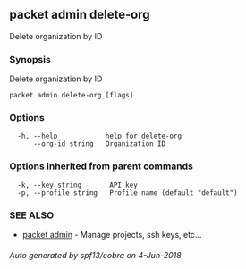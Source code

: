 ## packet admin delete-org

Delete organization by ID

### Synopsis

Delete organization by ID

```
packet admin delete-org [flags]
```

### Options

```
  -h, --help            help for delete-org
      --org-id string   Organization ID
```

### Options inherited from parent commands

```
  -k, --key string       API key
  -p, --profile string   Profile name (default "default")
```

### SEE ALSO

* [packet admin](packet_admin.md)	 - Manage projects, ssh keys, etc...

###### Auto generated by spf13/cobra on 4-Jun-2018
